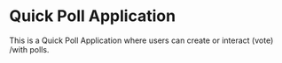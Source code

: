 # Quick Poll Application
This is a Quick Poll Application where users can create or interact (vote) /with polls. 
